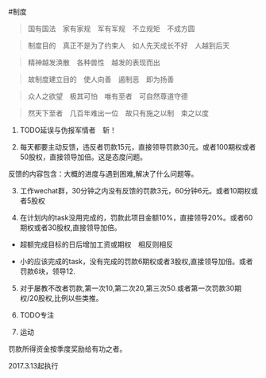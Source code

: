 #制度

>国有国法　家有家规　军有军规　不立规矩　不成方圆

>制度目的　真正不是为了约束人　如人先天成长不好　人越到后天　

>精神越发涣散　各种兽性　越发的表现而出

>故制度建立目的　使人向善　遏制恶　即为扬善

>众人之欲望　极其可怕　唯有至者　可自然尊道守德

>然天下至者　几百年难出一位　故只有施之以制　束之以度


1. TODO延误与伪报军情者　斩！

2. 每天都要主动反馈，违反者罚款15元，直接领导罚款30元。或者100期权或者50股权，直接领导加倍。这是态度问题。

  反馈的内容包含：大概的进度与遇到困难,解决了什么问题等。

3. 工作wechat群，30分钟之内没有反馈的罚款3元，60分钟6元。或者10期权或者5股权

4. 在计划内的task没用完成的，罚款此项目金额10%，直接领导20%。或者60期权或者30股权,直接领导加倍。
 
  * 超额完成目标的日后增加工资或期权　相反则相反
 
  * 小的应该完成的task，没有完成的罚款6期权或者3股权,直接领导加倍。或者罚款6块，领导12.

5. 对于屡教不改者罚款,第一次10,第二次20,第三次50.或者第一次罚款30期权/20股权,比例以些类推。
 
5. TODO专注

6. 运动


罚款所得资金按季度奖励给有功之者。
 
2017.3.13起执行
